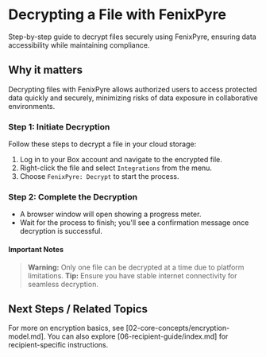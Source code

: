 # Decrypting a File with FenixPyre

Step-by-step guide to decrypt files securely using FenixPyre, ensuring data accessibility while maintaining compliance.


## Why it matters
Decrypting files with FenixPyre allows authorized users to access protected data quickly and securely, minimizing risks of data exposure in collaborative environments.

### Step 1: Initiate Decryption
Follow these steps to decrypt a file in your cloud storage:
1. Log in to your Box account and navigate to the encrypted file.
2. Right-click the file and select `Integrations` from the menu.
3. Choose `FenixPyre: Decrypt` to start the process.

<!-- IMG: ./media/05-user-guide/box-decrypt.png | Alt: FenixPyre decryption option in Box context menu -->

### Step 2: Complete the Decryption
- A browser window will open showing a progress meter.
- Wait for the process to finish; you'll see a confirmation message once decryption is successful.

<!-- IMG: ./media/05-user-guide/decryption-progress.png | Alt: FenixPyre decryption progress and success message -->

#### Important Notes
> **Warning:** Only one file can be decrypted at a time due to platform limitations.
> **Tip:** Ensure you have stable internet connectivity for seamless decryption.

## Next Steps / Related Topics
For more on encryption basics, see [02-core-concepts/encryption-model.md]. You can also explore [06-recipient-guide/index.md] for recipient-specific instructions.
